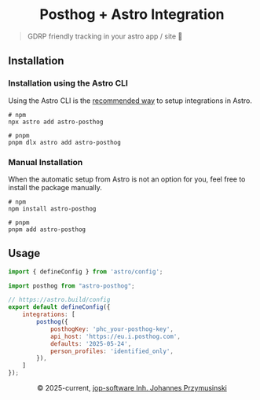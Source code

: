<div align=center>
    <h1>Posthog + Astro Integration</h1>
</div>

> GDRP friendly tracking in your astro app / site 🚀

## Installation

### Installation using the Astro CLI

Using the Astro CLI is the [recommended way](https://docs.astro.build/en/guides/integrations-guide/#automatic-integration-setup) to setup integrations in Astro.

```console
# npm
npx astro add astro-posthog

# pnpm
pnpm dlx astro add astro-posthog
```

### Manual Installation

When the automatic setup from Astro is not an option for you, feel free to install the package manually.

```console
# npm
npm install astro-posthog

# pnpm
pnpm add astro-posthog
```
## Usage

```js
import { defineConfig } from 'astro/config';

import posthog from "astro-posthog";

// https://astro.build/config
export default defineConfig({
	integrations: [
		posthog({
			posthogKey: 'phc_your-posthog-key',
			api_host: 'https://eu.i.posthog.com',
			defaults: '2025-05-24',
			person_profiles: 'identified_only',
		}),
	]
});

```

<div align=center>&copy 2025-current, <a href="https://jop-software.de">jop-software Inh. Johannes Przymusinski</a></div>
